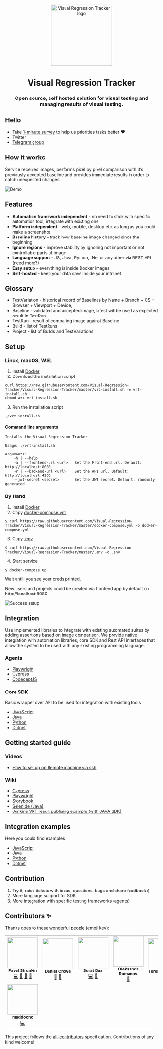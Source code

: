 <p align="center">
  <img src="./public/logo.png"/ width='200px' alt="Visual Regression Tracker logo">
</p>

<h1 align="center"> Visual Regression Tracker </h1>
<h3 align="center"> Open source, self hosted solution for visual testing and managing results of visual testing. </h3>

## Hello 
* Take [1-minute survey](https://forms.gle/DidGSodojQ4Qn4is6) to help us priorities tasks better ❤️
* [Twitter](https://twitter.com/VisualReTracker)
* [Telegram group](https://t.me/visual_tracker)

## How it works
Service receives images, performs pixel by pixel comparison with it’s previously accepted baseline and provides immediate results in order to catch unexpected changes. 

![Demo](https://github.com/Visual-Regression-Tracker/Visual-Regression-Tracker/blob/master/public/demo.gif)

## Features
* **Automation framework independent** - no need to stick with specific automation tool, integrate with existing one
* **Platform independent** - web, mobile, desktop etc. as long as you could make a screenshot
* **Baseline history** - track how baseline image changed since the beginning
* **Ignore regions** - improve stability by ignoring not important or not controllable parts of image
* **Language support** - JS, Java, Python, .Net or any other via REST API (need more?)
* **Easy setup** - everything is inside Docker images
* **Self-hosted** - keep your data save inside your intranet

## Glossary
* TestVariation - historical record of Baselines by Name + Branch + OS + Browser + Viewport + Device, 
* Baseline - validated and accepted image, latest will be used as expected result in TestRun
* TestRun - result of comparing image against Baseline
* Build - list of TestRuns
* Project - list of Builds and TestVariations

## Set up

### Linux, macOS, WSL

1. Install [Docker](https://docs.docker.com/get-docker/)
2. Download the installation script

```
curl https://raw.githubusercontent.com/Visual-Regression-Tracker/Visual-Regression-Tracker/master/vrt-install.sh -o vrt-install.sh
chmod a+x vrt-install.sh
```

3. Run the installation script

`./vrt-install.sh`

#### Command line arguments

```
Installs the Visual Regression Tracker

Usage: ./vrt-install.sh

Arguments:
    -h | --help
    -a | --frontend-url <url>   Set the Front-end url. Default: http://localhost:8080
    -r | --backend-url <url>    Set the API url. Default: http://localhost:4200
    --jwt-secret <secret>       Set the JWT secret. Default: randomly generated
```

### By Hand

1. Install [Docker](https://docs.docker.com/get-docker/)
2. Copy [docker-compose.yml](https://github.com/Visual-Regression-Tracker/Visual-Regression-Tracker/blob/master/docker-compose.yml)  

`$ curl https://raw.githubusercontent.com/Visual-Regression-Tracker/Visual-Regression-Tracker/master/docker-compose.yml -o docker-compose.yml`

3. Copy [.env](https://github.com/Visual-Regression-Tracker/Visual-Regression-Tracker/blob/master/.env) 

`$ curl https://raw.githubusercontent.com/Visual-Regression-Tracker/Visual-Regression-Tracker/master/.env -o .env`

4. Start service

`$ docker-compose up`

Wait untill you see your creds printed.

New users and projects could be created via frontend app by default on http://localhost:8080

![Success setup](https://github.com/Visual-Regression-Tracker/Visual-Regression-Tracker/blob/master/public/docker_setup_creds.png)

## Integration
Use implemented libraries to integrate with existing automated suites by adding assertions based on image comparison.
We provide native integration with automation libraries, core SDK and Rest API interfaces that allow the system to be used with any existing programming language.

### Agents
* [Playwright](https://www.npmjs.com/package/@visual-regression-tracker/agent-playwright)
* [Cypress](https://www.npmjs.com/package/@visual-regression-tracker/agent-cypress)
* [CodeceptJS](https://github.com/Visual-Regression-Tracker/agent-codeceptjs)

### Core SDK
Basic wrapper over API to be used for integration with existing tools
* [JavaScript](https://www.npmjs.com/package/@visual-regression-tracker/sdk-js)
* [Java](https://github.com/Visual-Regression-Tracker/sdk-java)
* [Python](https://github.com/Visual-Regression-Tracker/sdk-python)
* [Dotnet](https://github.com/Visual-Regression-Tracker/sdk-dotnet)

## Getting started guide

### Videos

* [How to set up on Remote machine via ssh](https://www.youtube.com/watch?v=cPsHeKnqL2M&feature=emb_logo)

### Wiki

* [Cypress](https://github.com/Visual-Regression-Tracker/Visual-Regression-Tracker/wiki/Getting-started-with-Cypress)
* [Playwright](https://github.com/Visual-Regression-Tracker/Visual-Regression-Tracker/wiki/Getting-started-with-Playwright)
* [Storybook](https://github.com/Visual-Regression-Tracker/Visual-Regression-Tracker/wiki/Storybook)
* [Selenide (Java)](https://github.com/Visual-Regression-Tracker/Visual-Regression-Tracker/wiki/Getting-started-with-Selenide)
* [Jenkins VRT result publising example (with JAVA SDK)](https://github.com/Visual-Regression-Tracker/Visual-Regression-Tracker/wiki/How-to-publish-VRT-result-in-jenkins)

## Integration examples
Here you could find examples 
* [JavaScript](https://github.com/Visual-Regression-Tracker/vrt-examples-js)
* [Java](https://github.com/Visual-Regression-Tracker/examples-java)
* [Python](https://github.com/Visual-Regression-Tracker/examples-python)
* [Dotnet](https://github.com/Visual-Regression-Tracker/examples-dotnet)

## Contribution
1. Try it, raise tickets with ideas, questions, bugs and share feedback :)
1. More language support for SDK
1. More integration with specific testing frameworks (agents)

## Contributors ✨

Thanks goes to these wonderful people ([emoji key](https://allcontributors.org/docs/en/emoji-key)):

<!-- ALL-CONTRIBUTORS-LIST:START - Do not remove or modify this section -->
<!-- prettier-ignore-start -->
<!-- markdownlint-disable -->
<table>
  <tr>
    <td align="center"><a href="https://www.linkedin.com/in/pavel-strunkin-310b776a/"><img src="https://avatars.githubusercontent.com/u/5182956?v=4?s=100" width="100px;" alt=""/><br /><sub><b>Pavel Strunkin</b></sub></a><br /><a href="https://github.com/Visual-Regression-Tracker/Visual-Regression-Tracker/commits?author=pashidlos" title="Code">💻</a> <a href="#business-pashidlos" title="Business development">💼</a> <a href="#ideas-pashidlos" title="Ideas, Planning, & Feedback">🤔</a> <a href="#plugin-pashidlos" title="Plugin/utility libraries">🔌</a></td>
    <td align="center"><a href="https://github.com/dcrowe"><img src="https://avatars.githubusercontent.com/u/457807?v=4?s=100" width="100px;" alt=""/><br /><sub><b>Daniel Crowe</b></sub></a><br /><a href="#plugin-dcrowe" title="Plugin/utility libraries">🔌</a> <a href="https://github.com/Visual-Regression-Tracker/Visual-Regression-Tracker/pulls?q=is%3Apr+reviewed-by%3Adcrowe" title="Reviewed Pull Requests">👀</a></td>
    <td align="center"><a href="https://github.com/suratdas"><img src="https://avatars.githubusercontent.com/u/9042580?v=4?s=100" width="100px;" alt=""/><br /><sub><b>Surat Das</b></sub></a><br /><a href="https://github.com/Visual-Regression-Tracker/Visual-Regression-Tracker/commits?author=suratdas" title="Code">💻</a> <a href="#plugin-suratdas" title="Plugin/utility libraries">🔌</a></td>
    <td align="center"><a href="https://alexromanov.github.io/"><img src="https://avatars.githubusercontent.com/u/4831349?v=4?s=100" width="100px;" alt=""/><br /><sub><b>Oleksandr Romanov</b></sub></a><br /><a href="#plugin-alexromanov" title="Plugin/utility libraries">🔌</a></td>
    <td align="center"><a href="https://github.com/TerentyevDenis"><img src="https://avatars.githubusercontent.com/u/52595906?v=4?s=100" width="100px;" alt=""/><br /><sub><b>Terentev Denis</b></sub></a><br /><a href="#plugin-TerentyevDenis" title="Plugin/utility libraries">🔌</a></td>
    <td align="center"><a href="https://github.com/JustSittinHere"><img src="https://avatars.githubusercontent.com/u/394531?v=4?s=100" width="100px;" alt=""/><br /><sub><b>JustSittinHere</b></sub></a><br /><a href="#plugin-JustSittinHere" title="Plugin/utility libraries">🔌</a></td>
    <td align="center"><a href="https://github.com/dekaravanhoc"><img src="https://avatars.githubusercontent.com/u/50260825?v=4?s=100" width="100px;" alt=""/><br /><sub><b>Dekara VanHoc</b></sub></a><br /><a href="#plugin-dekaravanhoc" title="Plugin/utility libraries">🔌</a></td>
  </tr>
  <tr>
    <td align="center"><a href="http://frabbit.ru"><img src="https://avatars.githubusercontent.com/u/9402252?v=4?s=100" width="100px;" alt=""/><br /><sub><b>maddocnc</b></sub></a><br /><a href="https://github.com/Visual-Regression-Tracker/Visual-Regression-Tracker/commits?author=maddocnc" title="Code">💻</a></td>
  </tr>
</table>

<!-- markdownlint-restore -->
<!-- prettier-ignore-end -->

<!-- ALL-CONTRIBUTORS-LIST:END -->
This project follows the [all-contributors](https://github.com/all-contributors/all-contributors) specification. Contributions of any kind welcome!
